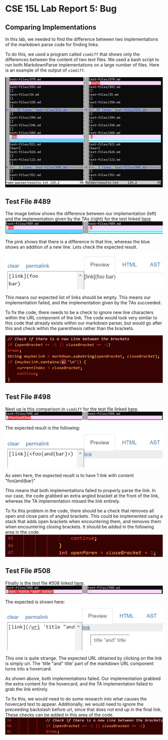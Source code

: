 # CSE 15L Lab Report 5: Bug

## Comparing Implementations

In this lab, we needed to find the difference between two implementations of the markdown parse code for finding links.

To do this, we used a program called `vimdiff` that shows only the differences between the content of two text files. We used a bash script to run both MarkdownParse implementations on a large number of files. Here is an example of the output of `vimdiff`.

![Image](vimdiffyeq.png)

## Test File #489

The image below shows the difference between our implementation (left) and the implementation given by the TAs (right) for the test linked [here](https://github.com/nidhidhamnani/markdown-parser/blob/main/test-files/489.md)
![Image](test489.png)

The pink shows that there is a difference in that line, whereas the blue shows an addition of a new line. Lets check the expected result.

![Image](test489expected.png)

This means our expected list of links should be empty. This means our implementation failed, and the implementation given by the TAs succeeded. 

To fix the code, there needs to be a check to ignore new line characters within the URL component of the link. The code would look very similar to this code that already exists within our markdown parser, but would go after this and check within the parenthesis rather than the brackets.

![Image](test489code.png)

## Test File #498

Next up is this comparison in `vimdiff` for the test file linked [here](https://github.com/nidhidhamnani/markdown-parser/blob/main/test-files/498.md).
![Image](test498.png)

The expected result is the following:
![Image](test498expected.png)

As seen here, the expected reuslt is to have 1 link with content "foo(and(bar)"

This means that both implementations failed to properly parse the link. In our case, the code grabbed an extra angled bracket at the front of the link, whereas the TA implementation missed the link entirely.

To fix this problem in the code, there should be a check that removes all open and close pairs of angled brackets. This could be implemented using a stack that adds open brackets when encountering them, and removes them when encountering closing brackets. It should be added in the following area in the code.
![Image](test498code.png)

## Test File #508

FInally is the test file #508 linked [here](https://github.com/nidhidhamnani/markdown-parser/blob/main/test-files/508.md).
![Image](test508.png)

The expected is shown here:
![Image](test508expected.png)

This one is quite strange. The expected URL obtained by clicking on the link is simply url. The 'title "and" title' part of the markdown URL component turns into a hovercard.

As shown above, both implementations failed. Our implementation grabbed the extra content for the hovercard, and the TA implementation failed to grab the link entirely.

To fix this, we would need to do some research into what causes the hovercard text to appear. Additionally, we would need to ignore the preceeding backslash before url, since that does not end up in the final link. These checks can be added in this area of the code.
![Image](test508code.png)
